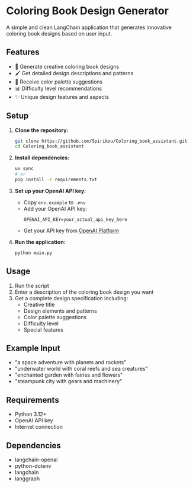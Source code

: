 # Coloring Book Design Generator

A simple and clean LangChain application that generates innovative coloring book designs based on user input.

## Features

- 🎨 Generate creative coloring book designs
- 🖌️ Get detailed design descriptions and patterns
- 🌈 Receive color palette suggestions
- 📊 Difficulty level recommendations
- ✨ Unique design features and aspects

## Setup

1. **Clone the repository:**
   ```bash
   git clone https://github.com/Spirikou/Coloring_book_assistant.git
   cd Coloring_book_assistant
   ```

2. **Install dependencies:**
   ```bash
   uv sync
   # or
   pip install -r requirements.txt
   ```

3. **Set up your OpenAI API key:**
   - Copy `env.example` to `.env`
   - Add your OpenAI API key:
     ```
     OPENAI_API_KEY=your_actual_api_key_here
     ```
   - Get your API key from [OpenAI Platform](https://platform.openai.com/api-keys)

3. **Run the application:**
   ```bash
   python main.py
   ```

## Usage

1. Run the script
2. Enter a description of the coloring book design you want
3. Get a complete design specification including:
   - Creative title
   - Design elements and patterns
   - Color palette suggestions
   - Difficulty level
   - Special features

## Example Input

- "a space adventure with planets and rockets"
- "underwater world with coral reefs and sea creatures"
- "enchanted garden with fairies and flowers"
- "steampunk city with gears and machinery"

## Requirements

- Python 3.12+
- OpenAI API key
- Internet connection

## Dependencies

- langchain-openai
- python-dotenv
- langchain
- langgraph
